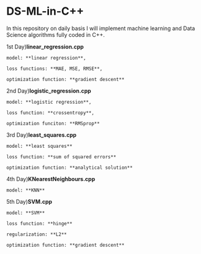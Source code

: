 # DS-ML-in-C++

In this repository on daily basis I will implement machine learning and Data Science algorithms fully coded in C++. 

1st Day)**linear_regression.cpp**

    model: **linear regression**,
  
    loss functions: **MAE, MSE, RMSE**, 
  
    optimization function: **gradient descent**
  

2nd Day)**logistic_regression.cpp**

    model: **logistic regression**,
  
    loss function: **crossentropy**,
  
    optimization funciton: **RMSprop**


3rd Day)**least_squares.cpp**  

    model: **least squares**
    
    loss function: **sum of squared errors**
    
    optimization function: **analytical solution**


4th Day)**KNearestNeighbours.cpp**

    model: **KNN**


5th Day)**SVM.cpp**

    model: **SVM**

    loss function: **hinge**

    regularization: **L2**

    optimization function: **gradient descent**
